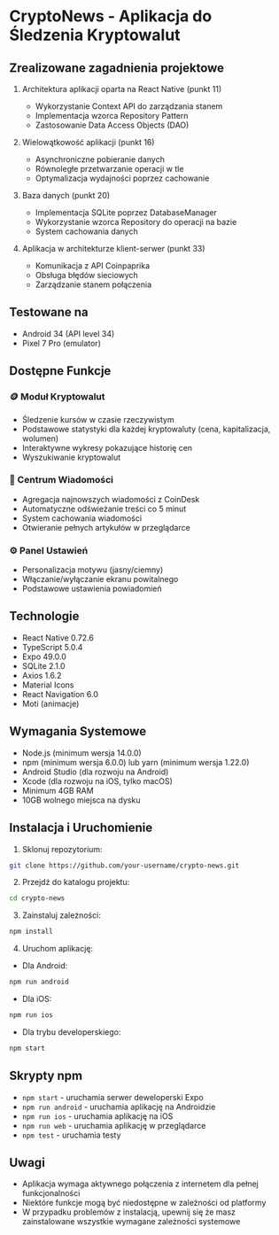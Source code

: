 # CryptoNews - Aplikacja do Śledzenia Kryptowalut

## Zrealizowane zagadnienia projektowe

1. Architektura aplikacji oparta na React Native (punkt 11)
   - Wykorzystanie Context API do zarządzania stanem
   - Implementacja wzorca Repository Pattern
   - Zastosowanie Data Access Objects (DAO)

2. Wielowątkowość aplikacji (punkt 16)
   - Asynchroniczne pobieranie danych
   - Równoległe przetwarzanie operacji w tle
   - Optymalizacja wydajności poprzez cachowanie

3. Baza danych (punkt 20)
   - Implementacja SQLite poprzez DatabaseManager
   - Wykorzystanie wzorca Repository do operacji na bazie
   - System cachowania danych

4. Aplikacja w architekturze klient-serwer (punkt 33)
   - Komunikacja z API Coinpaprika
   - Obsługa błędów sieciowych
   - Zarządzanie stanem połączenia

## Testowane na
- Android 34 (API level 34)
- Pixel 7 Pro (emulator)

## Dostępne Funkcje

### 🪙 Moduł Kryptowalut
- Śledzenie kursów w czasie rzeczywistym
- Podstawowe statystyki dla każdej kryptowaluty (cena, kapitalizacja, wolumen)
- Interaktywne wykresy pokazujące historię cen
- Wyszukiwanie kryptowalut

### 📰 Centrum Wiadomości
- Agregacja najnowszych wiadomości z CoinDesk
- Automatyczne odświeżanie treści co 5 minut
- System cachowania wiadomości
- Otwieranie pełnych artykułów w przeglądarce

### ⚙️ Panel Ustawień
- Personalizacja motywu (jasny/ciemny)
- Włączanie/wyłączanie ekranu powitalnego
- Podstawowe ustawienia powiadomień

## Technologie
- React Native 0.72.6
- TypeScript 5.0.4
- Expo 49.0.0
- SQLite 2.1.0
- Axios 1.6.2
- Material Icons
- React Navigation 6.0
- Moti (animacje)

## Wymagania Systemowe
- Node.js (minimum wersja 14.0.0)
- npm (minimum wersja 6.0.0) lub yarn (minimum wersja 1.22.0)
- Android Studio (dla rozwoju na Android)
- Xcode (dla rozwoju na iOS, tylko macOS)
- Minimum 4GB RAM
- 10GB wolnego miejsca na dysku

## Instalacja i Uruchomienie

1. Sklonuj repozytorium:
```bash
git clone https://github.com/your-username/crypto-news.git
```

2. Przejdź do katalogu projektu:
```bash
cd crypto-news
```

3. Zainstaluj zależności:
```bash
npm install
```

4. Uruchom aplikację:

- Dla Android:
```bash
npm run android
```

- Dla iOS:
```bash
npm run ios
```

- Dla trybu developerskiego:
```bash
npm start
```

## Skrypty npm
- `npm start` - uruchamia serwer deweloperski Expo
- `npm run android` - uruchamia aplikację na Androidzie
- `npm run ios` - uruchamia aplikację na iOS
- `npm run web` - uruchamia aplikację w przeglądarce
- `npm test` - uruchamia testy

## Uwagi
- Aplikacja wymaga aktywnego połączenia z internetem dla pełnej funkcjonalności
- Niektóre funkcje mogą być niedostępne w zależności od platformy
- W przypadku problemów z instalacją, upewnij się że masz zainstalowane wszystkie wymagane zależności systemowe